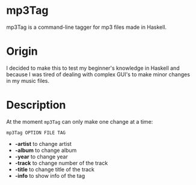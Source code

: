 # mp3Tag
mp3Tag is a command-line tagger for mp3 files made in Haskell.

# Origin
I decided to make this to test my beginner's knowledge in Haskell and because I was tired of dealing with complex GUI's to make minor changes in my music files.

# Description
At the moment `mp3Tag` can only make one change at a time:

`mp3Tag OPTION FILE TAG`

* **-artist** to change artist
* **-album** to change album
* **-year** to change year
* **-track** to change number of the track
* **-title** to change title of the track
* **-info** to show info of the tag
